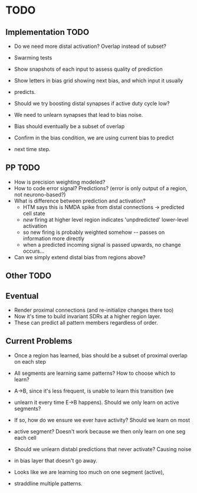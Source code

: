 # TODO

## Implementation TODO

* Do we need more distal activation? Overlap instead of subset?
* Swarming tests
* Show snapshots of each input to assess quality of prediction
* Show letters in bias grid showing next bias, and which input it usually
* predicts.
* Should we try boosting distal synapses if active duty cycle low?

* We need to unlearn synapses that lead to bias noise.
* Bias should eventually be a subset of overlap

* Confirm in the bias condition, we are using current bias to predict
* next time step.

## PP TODO

* How is precision weighting modeled?
* How to code error signal? Predictions? (error is only output of a region, not neurono-based?)
* What is difference between prediction and activation?
	- HTM says this is NMDA spike from distal connections -> predicted cell state
	- *new* firing at higher level region indicates 'unpdredicted' lower-level activation
	- so new firing is probably weighted somehow -- passes on information more directly
	- when a predicted incoming signal is passed upwards, no change occurs...
* Can we simply extend distal bias from regions above?

## Other TODO



## Eventual

* Render proximal connections (and re-initialize changes there too)
* Now it's time to build invariant SDRs at a higher region layer.
* These can predict all pattern members regardless of order.

## Current Problems

* Once a region has learned, bias should be a subset of proximal overlap on each step

* All segments are learning same patterns? How to choose which to learn?
* A->B, since it's less frequent, is unable to learn this transition (we
* unlearn it every time E->B happens). Should we only learn on active segments?
* If so, how do we ensure we ever have activity? Should we learn on most
* active segment? Doesn't work because we then only learn on one seg each cell

* Should we unlearn distabl predictions that never activate? Causing noise
* in bias layer that doesn't go away.

* Looks like we are learning too much on one segment (active),
* straddline multiple patterns.